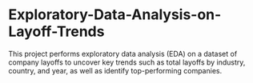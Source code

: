 # Exploratory-Data-Analysis-on-Layoff-Trends
This project performs exploratory data analysis (EDA) on a dataset of company layoffs to uncover key trends such as total layoffs by industry, country, and year, as well as identify top-performing companies.
